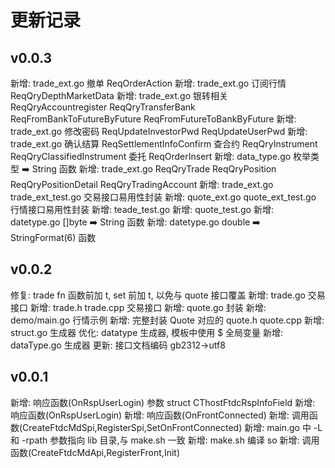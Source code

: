 # 更新记录

## v0.0.3

新增: trade_ext.go 撤单 ReqOrderAction
新增: trade_ext.go 订阅行情 ReqQryDepthMarketData
新增: trade_ext.go 银转相关 ReqQryAccountregister ReqQryTransferBank ReqFromBankToFutureByFuture ReqFromFutureToBankByFuture
新增: trade_ext.go 修改密码 ReqUpdateInvestorPwd ReqUpdateUserPwd
新增: trade_ext.go 确认结算 ReqSettlementInfoConfirm 查合约 ReqQryInstrument ReqQryClassifiedInstrument 委托 ReqOrderInsert
新增: data_type.go 枚举类型 ➡️ String 函数
新增: trade_ext.go ReqQryTrade ReqQryPosition ReqQryPositionDetail ReqQryTradingAccount
新增: trade_ext.go trade_ext_test.go 交易接口易用性封装
新增: quote_ext.go quote_ext_test.go 行情接口易用性封装
新增: teade_test.go
新增: quote_test.go
新增: datetype.go []byte ➡️ String 函数
新增: datetype.go double ➡️ StringFormat(6) 函数

## v0.0.2

修复: trade fn 函数前加 t, set 前加 t, 以免与 quote 接口覆盖
新增: trade.go 交易接口
新增: trade.h trade.cpp 交易接口
新增: quote.go 封装
新增: demo/main.go 行情示例
新增: 完整封装 Quote 对应的 quote.h quote.cpp
新增: struct.go 生成器
优化: datatype 生成器, 模板中使用 $ 全局变量
新增: dataType.go 生成器
更新: 接口文档编码 gb2312->utf8

## v0.0.1

新增: 响应函数(OnRspUserLogin) 参数 struct CThostFtdcRspInfoField
新增: 响应函数(OnRspUserLogin)
新增: 响应函数(OnFrontConnected)
新增: 调用函数(CreateFtdcMdSpi,RegisterSpi,SetOnFrontConnected)
新增: main.go 中 -L 和 -rpath 参数指向 lib 目录,与 make.sh 一致
新增: make.sh 编译 so
新增: 调用函数(CreateFtdcMdApi,RegisterFront,Init)
